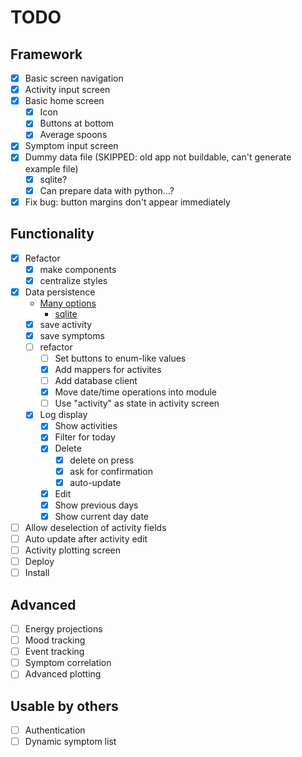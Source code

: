 # TODO

## Framework

- [x] Basic screen navigation
- [x] Activity input screen
- [x] Basic home screen
  - [x] Icon
  - [x] Buttons at bottom
  - [x] Average spoons
- [x] Symptom input screen
- [x] Dummy data file (SKIPPED: old app not buildable, can't generate example file)
  - [x] sqlite?
  - [x] Can prepare data with python...?
- [x] Fix bug: button margins don't appear immediately

## Functionality

- [x] Refactor
  - [x] make components
  - [x] centralize styles
- [x] Data persistence
  - [Many options](https://taglineinfotech.com/react-native-database/)
    - [sqlite](https://www.npmjs.com/package/react-native-sqlite-storage)
  - [x] save activity
  - [x] save symptoms
  - [ ] refactor
    - [ ] Set buttons to enum-like values
    - [x] Add mappers for activites
    - [ ] Add database client
    - [x] Move date/time operations into module
    - [ ] Use "activity" as state in activity screen
  - [x] Log display
    - [x] Show activities
    - [x] Filter for today
    - [x] Delete
      - [x] delete on press
      - [x] ask for confirmation
      - [x] auto-update
    - [x] Edit
    - [x] Show previous days
    - [x] Show current day date
- [ ] Allow deselection of activity fields
- [ ] Auto update after activity edit
- [ ] Activity plotting screen
- [ ] Deploy
- [ ] Install

## Advanced

- [ ] Energy projections
- [ ] Mood tracking
- [ ] Event tracking
- [ ] Symptom correlation
- [ ] Advanced plotting

## Usable by others

- [ ] Authentication
- [ ] Dynamic symptom list
